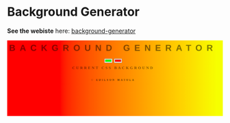 # Background Generator

**See the webiste** here: [background-generator](https://edilsonmatola.github.io/background_generator/)

![](media/background-generator.png)